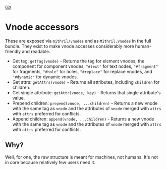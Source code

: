[*Up*](README.md)

# Vnode accessors

These are exposed via `mithril/vnodes` and as `Mithril.Vnodes` in the full bundle. They exist to make vnode accesses considerably more human-friendly and readable.

- Get tag: `getTag(vnode)` - Returns the tag for element vnodes, the component for component vnodes, `"#text"` for text nodes, `"#fragment"` for fragments, `"#hole"` for holes, `"#replace"` for replace vnodes, and `"#dynamic"` for dynamic vnodes.
- Get attrs: `getAttrs(vnode)` - Returns all attributes, including `children` for children.
- Get single attribute: `getAttr(vnode, key)` - Returns that single attribute's value.
- Prepend children: `prepend(vnode, ...children)` - Returns a new vnode with the same tag as `vnode` and the attributes of `vnode` merged with `attrs` with `attrs` preferred for conflicts.
- Append children: `append(vnode, ...children)` - Returns a new vnode with the same tag as `vnode` and the attributes of `vnode` merged with `attrs` with `attrs` preferred for conflicts.

## Why?

Well, for one, the raw structure is meant for machines, not humans. It's not in core because relatively few users need it.
